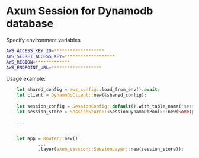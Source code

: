 # Axum Session for Dynamodb database

Specify environment variables
```bash
AWS_ACCESS_KEY_ID=*******************
AWS_SECRET_ACCESS_KEY=*******************
AWS_REGION=*************
AWS_ENDPOINT_URL=*******************
```

Usage example:

```rust
    let shared_config = aws_config::load_from_env().await;
    let client = DynamoDbClient::new(&shared_config);
    
    let session_config = SessionConfig::default().with_table_name("sessions");
    let session_store = SessionStore::<SessionDynamoDbPool>::new(Some(pool), session_config).await.unwrap();

    ...


    let app = Router::new()
            ...
            .layer(axum_session::SessionLayer::new(session_store));
```